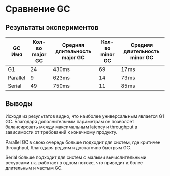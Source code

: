 # Сравнение GC

## Результаты экспериментов

| GC Имя   | Кол-во major GC | Средняя длительность major GC | Кол-во minor GC | Средняя длительность minor GC |
|----------|-----------------|-------------------------------|-----------------|-------------------------------|
| G1       | 24              | 430ms                         | 69              | 17ms                          |
| Parallel | 9               | 623ms                         | 14              | 73ms                          |
| Serial   | 49              | 750ms                         | 11              | 85ms                          |

## Выводы

Исходя из результатов видно, что наиболее универсальным явлается G1 GC. Благодаря дополнительным параметрам он позволяет
балансировать между максимальным latency и throughput в зависимости от требований к конечному продукту.

Parallel GC в свою очередь больше подходит для систем, где критичен throughput, благодаря редким и достаточно быстрым GC.

Serial больше подходит для систем с малыми вычислительными ресурсами т.к. работает в одном потоке, что приводит к более
длительным и частым GC.